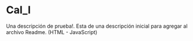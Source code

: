 # Cal_I
Una descripción de prueba!. Esta de una descripción inicial para agregar al archivo Readme. (HTML -  JavaScript)
